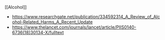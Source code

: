 [[Alcohol]]

- https://www.researchgate.net/publication/334592314_A_Review_of_Alcohol-Related_Harms_A_Recent_Update
- https://www.thelancet.com/journals/lancet/article/PIIS0140-6736(18)30134-X/fulltext
